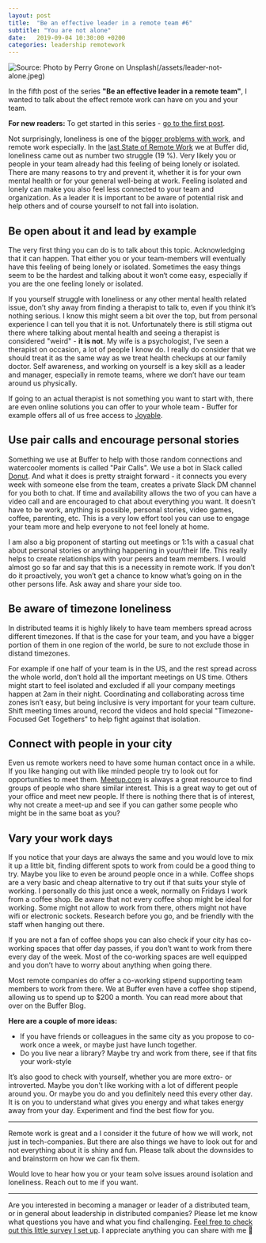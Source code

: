 ```yaml
---
layout: post
title:  "Be an effective leader in a remote team #6"
subtitle: "You are not alone"
date:   2019-09-04 10:30:00 +0200
categories: leadership remotework
---
```

![Source: Photo by Perry Grone on Unsplash](#)(/assets/leader-not-alone.jpeg)

In the fifth post of the series **"Be an effective leader in a remote team"**,  I wanted to talk about the effect remote work can have on you and your team. 

**For new readers:** To get started in this series - [go to the first post](https://marcuswermuth.com/remote-leader-working-routine/ "Go to the first post").

Not surprisingly, loneliness is one of the [bigger problems with work](https://hbr.org/cover-story/2017/09/work-and-the-loneliness-epidemic), and remote work especially. In the [last State of Remote Work](https://buffer.com/state-of-remote-work-2019) we at Buffer did, loneliness came out as number two struggle (19 %). Very likely you or people in your team already had this feeling of being lonely or isolated. 
There are many reasons to try and prevent it, whether it is for your own mental health or for your general well-being at work. Feeling isolated and lonely can make you also feel less connected to your team and organization. As a leader it is important to be aware of potential risk and help others and of course yourself to not fall into isolation.

## Be open about it and lead by example
The very first thing you can do is to talk about this topic. Acknowledging that it can happen. That either you or your team-members will eventually have this feeling of being lonely or isolated. Sometimes the easy things seem to be the hardest and talking about it won‘t come easy, especially if you are the one feeling lonely or isolated. 

If you yourself struggle with loneliness or any other mental health related issue, don’t shy away from finding a therapist to talk to, even if you think it’s nothing serious. I know this might seem a bit over the top, but from personal experience I can tell you that it is not. Unfortunately there is still stigma out there where talking about mental health and seeing a therapist is considered "weird" - **it is not**. My wife is a psychologist, I’ve seen a therapist on occasion, a lot of people I know do. I really do consider that we should treat it as the same way as we treat health checkups at our family doctor. Self awareness, and working on yourself is a key skill as a leader and manager, especially in remote teams, where we don’t have our team around us physically. 

If going to an actual therapist is not something you want to start with, there are even online solutions you can offer to your whole team - Buffer for example offers all of us free access to [Joyable](http://joyable.com).

## Use pair calls and encourage personal stories
Something we use at Buffer to help with those random connections and watercooler moments is called "Pair Calls". We use a bot in Slack called [Donut](https://www.donut.com). And what it does is pretty straight forward - it connects you every week with someone else from the team, creates a private Slack DM channel for you both to chat. If time and availability allows the two of you can have a video call and are encouraged to chat about everything you want. It doesn’t have to be work, anything is possible, personal stories, video games, coffee, parenting, etc. This is a very low effort tool you can use to engage your team more and help everyone to not feel lonely at home.

I am also a big proponent of starting out meetings or 1:1s with a casual chat about personal stories or anything happening in your/their life. This really helps to create relationships with your peers and team members. I would almost go so far and say that this is a necessity in remote work. If you don’t do it proactively, you won’t get a chance to know what’s going on in the other persons life. Ask away and share your side too. 

## Be aware of timezone loneliness
In distributed teams it is highly likely to have team members spread across different timezones. If that is the case for your team, and you have a bigger portion of them in one region of the world, be sure to not exclude those in distand timezones. 

For example if one half of your team is in the US, and the rest spread across the whole world, don’t hold all the important meetings on US time. Others might start to feel isolated and excluded if all your company meetings happen at 2am in their night. Coordinating and collaborating across time zones isn’t easy, but being inclusive is very important for your team culture. Shift meeting times around, record the videos and hold special "Timezone-Focused Get Togethers" to help fight against that isolation.

## Connect with people in your city
Even us remote workers need to have some human contact once in a while. If you like hanging out with like minded people try to look out for opportunities to meet them. [Meetup.com](https://www.meetup.com) is always a great resource to find groups of people who share similar interest. This is a great way to get out of your office and meet new people. If there is nothing there that is of interest, why not create a meet-up and see if you can gather some people who might be in the same boat as you? 

## Vary your work days
If you notice that your days are always the same and you would love to mix it up a little bit, finding different spots to work from could be a good thing to try. Maybe you like to even be around people once in a while.
Coffee shops are a very basic and cheap alternative to try out if that suits your style of working. I personally do this just once a week, normally on Fridays I work from a coffee shop. Be aware that not every coffee shop might be ideal for working. Some might not allow to work from there, others might not have wifi or electronic sockets. Research before you go, and be friendly with the staff when hanging out there.

If you are not a fan of coffee shops you can also check if your city has co-working spaces that offer day passes, if you don’t want to work from there every day of the week. Most of the co-working spaces are well equipped and you don’t have to worry about anything when going there.

Most remote companies do offer a co-working stipend supporting team members to work from there. We at Buffer even have a coffee shop stipend, allowing us to spend up to $200 a month. You can read more about that over on the Buffer Blog.

**Here are a couple of more ideas:**
- If you have friends or colleagues in the same city as you propose to co-work once a week, or maybe just have lunch together.  
- Do you live near a library? Maybe try and work from there, see if that fits your work-style

It’s also good to check with yourself, whether you are more extro- or introverted. Maybe you don't like working with a lot of different people around you. Or maybe you do and you definitely need this every other day. It is on you to understand what gives you energy and what takes energy away from your day. Experiment and find the best flow for you.

---- 
Remote work is great and a I consider it the future of how we will work, not just in tech-companies. But there are also things we have to look out for and not everything about it is shiny and fun. Please talk about the downsides to and brainstorm on how we can fix them.

Would love to hear how you or your team solve issues around isolation and loneliness. Reach out to me if you want.

---- 
Are you interested in becoming a manager or leader of a distributed team, or in general about leadership in distributed companies? Please let me know what questions you have and what you find challenging. [Feel free to check out this little survey I set up](https://airtable.com/shrLpPjz637ij4xVk "Survey"). I appreciate anything you can share with me 🙌

